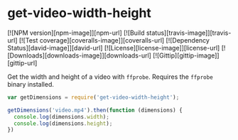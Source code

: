 
# get-video-width-height

[![NPM version][npm-image]][npm-url]
[![Build status][travis-image]][travis-url]
[![Test coverage][coveralls-image]][coveralls-url]
[![Dependency Status][david-image]][david-url]
[![License][license-image]][license-url]
[![Downloads][downloads-image]][downloads-url]
[![Gittip][gittip-image]][gittip-url]

Get the width and height of a video with `ffprobe`.
Requires the `ffprobe` binary installed.

```js
var getDimensions = require('get-video-width-height');

getDimensions('video.mp4').then(function (dimensions) {
  console.log(dimensions.width);
  console.log(dimensions.height);
})
```

